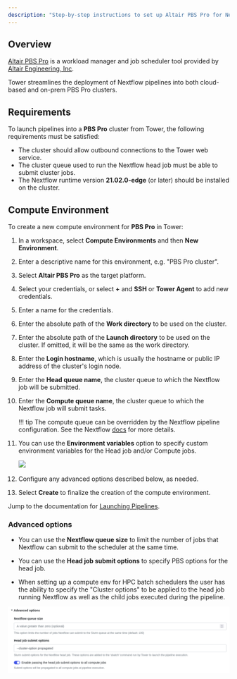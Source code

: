 ```yaml
---
description: "Step-by-step instructions to set up Altair PBS Pro for Nextflow Tower."
---
```


## Overview

[Altair PBS Pro](https://www.altair.com/pbs-professional/) is a workload manager and job scheduler tool provided by [Altair Engineering, Inc](https://www.altair.com).

Tower streamlines the deployment of Nextflow pipelines into both cloud-based and on-prem PBS Pro clusters.


## Requirements

To launch pipelines into a **PBS Pro** cluster from Tower, the following requirements must be satisfied:

- The cluster should allow outbound connections to the Tower web service.
- The cluster queue used to run the Nextflow head job must be able to submit cluster jobs.
- The Nextflow runtime version **21.02.0-edge** (or later) should be installed on the cluster.


## Compute Environment

To create a new compute environment for **PBS Pro** in Tower:

1. In a workspace, select **Compute Environments** and then **New Environment**.

2. Enter a descriptive name for this environment, e.g. "PBS Pro cluster".

3. Select **Altair PBS Pro** as the target platform.

4. Select your credentials, or select **+** and **SSH** or **Tower Agent** to add new credentials.

5. Enter a name for the credentials.

6. Enter the absolute path of the **Work directory** to be used on the cluster.

7. Enter the absolute path of the **Launch directory** to be used on the cluster. If omitted, it will be the same as the work directory.

8. Enter the **Login hostname**, which is usually the hostname or public IP address of the cluster's login node.

9. Enter the **Head queue name**, the cluster queue to which the Nextflow job will be submitted.

10. Enter the **Compute queue name**, the cluster queue to which the Nextflow job will submit tasks.

    !!! tip
        The compute queue can be overridden by the Nextflow pipeline configuration. See the Nextflow [docs](https://www.nextflow.io/docs/latest/process.html#queue) for more details.

11. You can use the **Environment variables** option to specify custom environment variables for the Head job and/or Compute jobs.

    ![](_images/env_vars.png)

12. Configure any advanced options described below, as needed.

13. Select **Create** to finalize the creation of the compute environment.

Jump to the documentation for [Launching Pipelines](../launch/launchpad.md).


### Advanced options

- You can use the **Nextflow queue size** to limit the number of jobs that Nextflow can submit to the scheduler at the same time.

- You can use the **Head job submit options** to specify PBS options for the head job.

- When setting up a compute env for HPC batch schedulers the user has the ability to specify the "Cluster options" to be applied to the head job running Nextflow as well as the child jobs executed during the pipeline.

![](_images/head_job_propagation.png)
